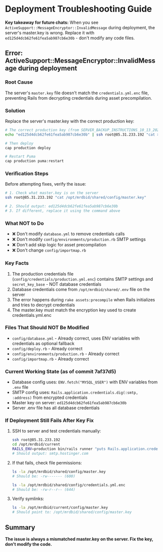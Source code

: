 # Deployment Troubleshooting Guide

**Key takeaway for future chats:** When you see `ActiveSupport::MessageEncryptor::InvalidMessage` during deployment, the server's master.key is wrong. Replace it with `ed125d4dcb62fe61fea5ab987cb6e30b` - don't modify any code files.

## Error: ActiveSupport::MessageEncryptor::InvalidMessage during deployment

### Root Cause
The server's `master.key` file doesn't match the `credentials.yml.enc` file, preventing Rails from decrypting credentials during asset precompilation.

### Solution
Replace the server's master.key with the correct production key:

```bash
# The correct production key (from SERVER_BACKUP_INSTRUCTIONS_10_13_2025.md line 24)
echo "ed125d4dcb62fe61fea5ab987cb6e30b" | ssh root@85.31.233.192 "cat > /opt/mrdbid/shared/config/master.key && chmod 600 /opt/mrdbid/shared/config/master.key"

# Then deploy
cap production deploy

# Restart Puma
cap production puma:restart
```

### Verification Steps
Before attempting fixes, verify the issue:

```bash
# 1. Check what master.key is on the server
ssh root@85.31.233.192 "cat /opt/mrdbid/shared/config/master.key"

# 2. Should output: ed125d4dcb62fe61fea5ab987cb6e30b
# 3. If different, replace it using the command above
```

### What NOT to Do
- ❌ Don't modify `database.yml` to remove credentials calls
- ❌ Don't modify `config/environments/production.rb` SMTP settings
- ❌ Don't add skip logic for asset precompilation
- ❌ Don't change `config/importmap.rb`

### Key Facts
1. The production credentials file (`config/credentials/production.yml.enc`) contains SMTP settings and `secret_key_base` - NOT database credentials
2. Database credentials come from `/opt/mrdbid/shared/.env` file on the server
3. The error happens during `rake assets:precompile` when Rails initializes and tries to decrypt credentials
4. The master.key must match the encryption key used to create credentials.yml.enc

### Files That Should NOT Be Modified
- `config/database.yml` - Already correct, uses ENV variables with credentials as optional fallback
- `config/deploy.rb` - Already correct
- `config/environments/production.rb` - Already correct
- `config/importmap.rb` - Already correct

### Current Working State (as of commit 7af37d5)
- Database config uses: `ENV.fetch("MYSQL_USER")` with ENV variables from `.env` file
- SMTP config uses: `Rails.application.credentials.dig(:smtp, :address)` from encrypted credentials
- Master key on server: `ed125d4dcb62fe61fea5ab987cb6e30b`
- Server .env file has all database credentials

### If Deployment Still Fails After Key Fix
1. SSH to server and test credentials manually:
   ```bash
   ssh root@85.31.233.192
   cd /opt/mrdbid/current
   RAILS_ENV=production bin/rails runner "puts Rails.application.credentials.dig(:smtp, :address)"
   # Should output: smtp.hostinger.com
   ```

2. If that fails, check file permissions:
   ```bash
   ls -la /opt/mrdbid/shared/config/master.key
   # Should be: -rw------- (600)

   ls -la /opt/mrdbid/shared/config/credentials.yml.enc
   # Should be: -rw-r--r-- (644)
   ```

3. Verify symlinks:
   ```bash
   ls -la /opt/mrdbid/current/config/master.key
   # Should point to: /opt/mrdbid/shared/config/master.key
   ```

## Summary
**The issue is always a mismatched master.key on the server. Fix the key, don't modify the code.**
